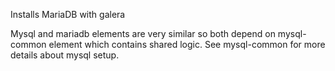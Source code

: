 Installs MariaDB with galera

Mysql and mariadb elements are very similar so both depend on mysql-common
element which contains shared logic. See mysql-common for more details about
mysql setup.
